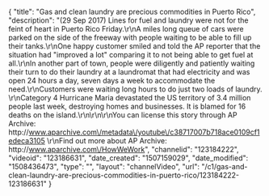 {
    "title": "Gas and clean laundry are precious commodities in Puerto Rico",
    "description": "(29 Sep 2017) Lines for fuel and laundry were not for the feint of heart in Puerto Rico Friday.\r\nA miles long queue of cars were parked on the side of the freeway with people waiting to be able to fill up their tanks.\r\nOne happy customer smiled and told the AP reporter that the situation had \"improved a lot\" comparing it to not being able to get fuel at all.\r\nIn another part of town, people were diligently and patiently waiting their turn  to do their laundry at a laundromat that had electricity and was open 24 hours a day, seven days a week to accommodate the need.\r\nCustomers were waiting long hours to do just two loads of laundry.   \r\nCategory 4 Hurricane Maria devastated the US territory of 3.4 million people last week, destroying homes and businesses. It is blamed for 16 deaths on the island.\r\n\r\n\r\nYou can license this story through AP Archive: http:\/\/www.aparchive.com\/metadata\/youtube\/c38717007b718ace0109cf1edeca3105 \r\nFind out more about AP Archive: http:\/\/www.aparchive.com\/HowWeWork",
    "channelid": "123184222",
    "videoid": "123186631",
    "date_created": "1507159029",
    "date_modified": "1508436473",
    "type": "",
    "layout": "channelVideo",
    "url": "\/c1\/gas-and-clean-laundry-are-precious-commodities-in-puerto-rico\/123184222-123186631"
}